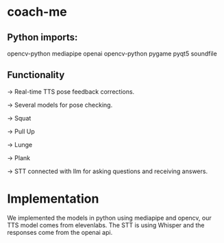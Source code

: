 # coach-me

## Python imports:
opencv-python
mediapipe
openai
opencv-python
pygame
pyqt5
soundfile

## Functionality

-> Real-time TTS pose feedback corrections.

-> Several models for pose checking.
  
  -> Squat
  
  -> Pull Up
  
  -> Lunge
  
  -> Plank

-> STT connected with llm for asking questions and receiving answers.

# Implementation
We implemented the models in python using mediapipe and opencv, our TTS model comes from elevenlabs. The STT is using Whisper and the responses come from the openai api.
